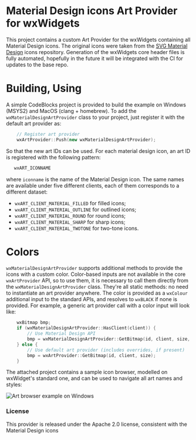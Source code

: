 # Material Design icons Art Provider for wxWidgets

This project contains a custom Art Provider for the wxWidgets containing all Material Design icons. 
The original icons were taken from the [SVG Material Design](https://github.com/marella/material-design-icons) icons repository. 
Generation of the wxWidgets core header files is fully automated, hopefully in the future it will be integrated with the CI for updates to the base repo.

# Building, Using

A simple CodeBlocks project is provided to build the example on Windows (MSYS2) and MacOS (clang + homebrew). To add the `wxMaterialDesignArtProvider` class to your project, 
just register it with the default art provider as: 

```c++
    // Register art provider
    wxArtProvider::Push(new wxMaterialDesignArtProvider);
```

So that the new art IDs can be used. For each material design icon, an art ID is registered with the following pattern: 

```c++
   wxART_ICONNAME
```
where `iconname` is the name of the Material Design icon. The same names are available under five different clients, each of them corresponds to a different dataset: 
- `wxART_CLIENT_MATERIAL_FILLED` for filled icons;
- `wxART_CLIENT_MATERIAL_OUTLINE` for outlined icons;
- `wxART_CLIENT_MATERIAL_ROUND` for round icons;
- `wxART_CLIENT_MATERIAL_SHARP` for sharp icons;
- `wxART_CLIENT_MATERIAL_TWOTONE` for two-tone icons.

# Colors

`wxMaterialDesignArtProvider` supports additional methods to provide the icons with a custom color. Color-based inputs are not available in the core `wxArtProvider` API, 
so to use them, it is necessary to call them directly from the `wxMaterialDesignArtProvider` class. They're all static methods: no need to instantiate an art provider anywhere. 
The color is provided as a `wxColour` additional input to the standard APIs, and resolves to `wxBLACK` if none is provided. For example, a generic art provider call with a color input will look like: 

```c++
    wxBitmap bmp;
    if (wxMaterialDesignArtProvider::HasClient(client)) {
        // Use Material Design API
        bmp = wxMaterialDesignArtProvider::GetBitmap(id, client, size, color);
    } else {
        // Use default art provider (includes overrides, if present)
        bmp = wxArtProvider::GetBitmap(id, client, size);
    }
```

The attached project contains a sample icon browser, modelled on wxWidget's standard one, and can be used to navigate all art names and styles: 

![Art browser example on Windows](https://github.com/perazz/wxMaterialDesignArtProvider/blob/main/assets/art_browser_windows.PNG?raw=true)


### License
This provider is released under the Apache 2.0 license, consistent with the Material Design icons

